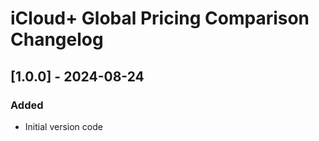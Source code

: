 # iCloud+ Global Pricing Comparison Changelog

## [1.0.0] - 2024-08-24

### Added

- Initial version code
